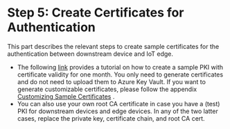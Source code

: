 # Step 5: Create Certificates for Authentication
This part describes the relevant steps to create sample certificates for the authentication between downstream device and IoT edge.
*   The following [link](https://docs.microsoft.com/azure/iot-edge/tutorial-machine-learning-edge-05-configure-edge-device#create-certificates) provides a tutorial on how to create a sample PKI with certificate validity for one month. You only need to generate certificates and do not need to upload them to Azure Key Vault. If you want to generate customizable certificates, please follow the appendix [Customizing Sample Certificates](#_Customizing_Sample_Certificates) .
*   You can also use your own root CA certificate in case you have a (test) PKI for downstream devices and edge devices. In any of the two latter cases, replace the private key, certificate chain, and root CA cert.
